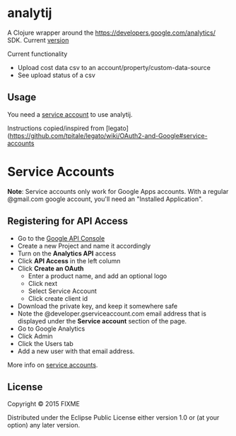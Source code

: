 # analytij

A Clojure wrapper around the https://developers.google.com/analytics/ SDK. 
Current [version](http://mvnrepository.com/artifact/com.google.apis/google-api-services-analytics/v3-rev116-1.20.0)

Current functionality 
- Upload cost data csv to an account/property/custom-data-source
- See upload status of a csv

## Usage

You need a [service account](https://developers.google.com/console/help/?csw=1#service_accounts) to use analytij.
 
Instructions copied/inspired from [legato](https://github.com/tpitale/legato/wiki/OAuth2-and-Google#service-accounts

# Service Accounts

**Note**: Service accounts only work for Google Apps accounts. With a regular @gmail.com google account, you'll need an "Installed Application". 

## Registering for API Access

* Go to the [Google API Console](https://code.google.com/apis/console/)
* Create a new Project and name it accordingly
* Turn on the **Analytics API** access
* Click **API Access** in the left column
* Click **Create an OAuth**
    * Enter a product name, and add an optional logo
    * Click next
    * Select Service Account
    * Click create client id
* Download the private key, and keep it somewhere safe
* Note the @developer.gserviceaccount.com email address that is displayed under the **Service account** section of the page.
* Go to Google Analytics
* Click Admin
* Click the Users tab
* Add a new user with that email address.

More info on [service accounts](https://developers.google.com/console/help/?csw=1#service_accounts).
 

## License

Copyright © 2015 FIXME

Distributed under the Eclipse Public License either version 1.0 or (at
your option) any later version.
